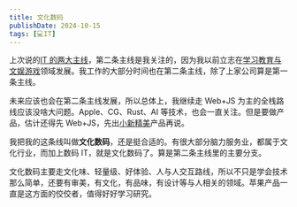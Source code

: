```yaml
---
title: 文化数码
publishDate: 2024-10-15
tags: [💻IT]
---
```


上次说的[IT 的两大主线](/lab/20241014-two-line)，第二条主线是我关注的，因为我以前立志在[学习教育与文娱游戏](/xyy/20240727j)领域发展。我工作的大部分时间也在第二条主线，除了上家公司算是第一条主线。

未来应该也会在第二条主线发展，所以总体上，我继续走 Web+JS 为主的全栈路线应该没啥大问题。Apple、CG、Rust、AI 等技术，也会一直关注。但是要做产品，估计还得先 Web+JS，先出[小新精美](/xyy/20240709a)产品再说。

我把我的这条线叫做**文化数码**，还是挺合适的。有很大部分脑力服务业，都属于文化行业，而加上数码 IT，就是文化数码了。算是第二条主线里的主要分支。

文化数码主要走文化味、轻量级、好体验、人与人交互路线，所以不只是学会技术那么简单，还要有审美，有文化，有品味，有设计等与人相关的领域。苹果产品一直是这方面的佼佼者，值得好好学习研究。
